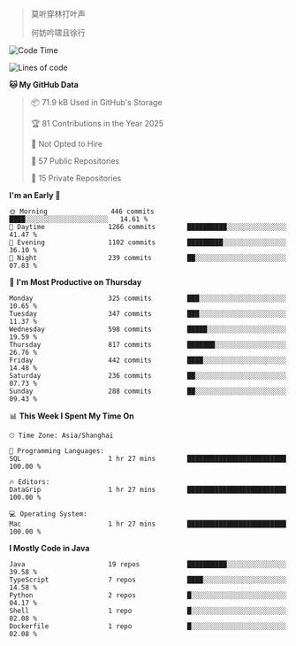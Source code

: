 > 莫听穿林打叶声
> 
> 何妨吟啸且徐行

<!-- ![Github Stats](https://github-readme-stats.vercel.app/api?username=catch6&count_private=true&show_icons=true&theme=gruvbox) -->

<!-- ![Top Langs](https://github-readme-stats.vercel.app/api/top-langs/?username=catch6&layout=compact) -->

<!--START_SECTION:waka-->
![Code Time](http://img.shields.io/badge/Code%20Time-2%2C297%20hrs%208%20mins-blue)

![Lines of code](https://img.shields.io/badge/From%20Hello%20World%20I%27ve%20Written-9.5%20million%20lines%20of%20code-blue)

**🐱 My GitHub Data** 

> 📦 71.9 kB Used in GitHub's Storage 
 > 
> 🏆 81 Contributions in the Year 2025
 > 
> 🚫 Not Opted to Hire
 > 
> 📜 57 Public Repositories 
 > 
> 🔑 15 Private Repositories 
 > 
**I'm an Early 🐤** 

```text
🌞 Morning                446 commits         ████░░░░░░░░░░░░░░░░░░░░░   14.61 % 
🌆 Daytime                1266 commits        ██████████░░░░░░░░░░░░░░░   41.47 % 
🌃 Evening                1102 commits        █████████░░░░░░░░░░░░░░░░   36.10 % 
🌙 Night                  239 commits         ██░░░░░░░░░░░░░░░░░░░░░░░   07.83 % 
```
📅 **I'm Most Productive on Thursday** 

```text
Monday                   325 commits         ███░░░░░░░░░░░░░░░░░░░░░░   10.65 % 
Tuesday                  347 commits         ███░░░░░░░░░░░░░░░░░░░░░░   11.37 % 
Wednesday                598 commits         █████░░░░░░░░░░░░░░░░░░░░   19.59 % 
Thursday                 817 commits         ███████░░░░░░░░░░░░░░░░░░   26.76 % 
Friday                   442 commits         ████░░░░░░░░░░░░░░░░░░░░░   14.48 % 
Saturday                 236 commits         ██░░░░░░░░░░░░░░░░░░░░░░░   07.73 % 
Sunday                   288 commits         ██░░░░░░░░░░░░░░░░░░░░░░░   09.43 % 
```


📊 **This Week I Spent My Time On** 

```text
🕑︎ Time Zone: Asia/Shanghai

💬 Programming Languages: 
SQL                      1 hr 27 mins        █████████████████████████   100.00 % 

🔥 Editors: 
DataGrip                 1 hr 27 mins        █████████████████████████   100.00 % 

💻 Operating System: 
Mac                      1 hr 27 mins        █████████████████████████   100.00 % 
```

**I Mostly Code in Java** 

```text
Java                     19 repos            ██████████░░░░░░░░░░░░░░░   39.58 % 
TypeScript               7 repos             ████░░░░░░░░░░░░░░░░░░░░░   14.58 % 
Python                   2 repos             █░░░░░░░░░░░░░░░░░░░░░░░░   04.17 % 
Shell                    1 repo              █░░░░░░░░░░░░░░░░░░░░░░░░   02.08 % 
Dockerfile               1 repo              █░░░░░░░░░░░░░░░░░░░░░░░░   02.08 % 
```




<!--END_SECTION:waka-->
